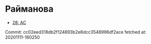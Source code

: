 # Райманова
- [28: AC](28.md)

Commit: cc02eed318db2f124893b2e6dcc3548996df2ace
 fetched at: 20201111-160250
